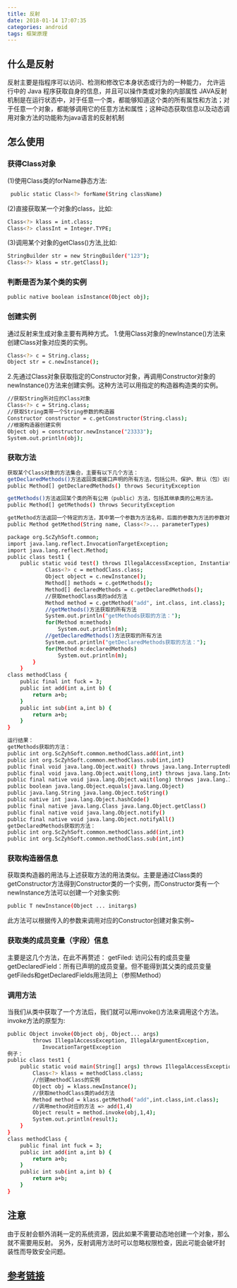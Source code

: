 ```yaml
---
title: 反射
date: 2018-01-14 17:07:35
categories: android
tags: 框架原理
---
```


## 什么是反射

反射主要是指程序可以访问、检测和修改它本身状态或行为的一种能力，
允许运行中的 Java 程序获取自身的信息，并且可以操作类或对象的内部属性
JAVA反射机制是在运行状态中，对于任意一个类，都能够知道这个类的所有属性和方法；对于任意一个对象，都能够调用它的任意方法和属性；这种动态获取信息以及动态调用对象方法的功能称为java语言的反射机制

<!-- more -->

## 怎么使用

### 获得Class对象

(1)使用Class类的forName静态方法:
``` bash
 public static Class<?> forName(String className)
```
(2)直接获取某一个对象的class，比如:
```bash
Class<?> klass = int.class;
Class<?> classInt = Integer.TYPE;
```
(3)调用某个对象的getClass()方法,比如:
```bash
StringBuilder str = new StringBuilder("123");
Class<?> klass = str.getClass();
```
### 判断是否为某个类的实例
```bash
public native boolean isInstance(Object obj);
```
### 创建实例

通过反射来生成对象主要有两种方式。
1.使用Class对象的newInstance()方法来创建Class对象对应类的实例。
```bash
Class<?> c = String.class;
Object str = c.newInstance();
```

2.先通过Class对象获取指定的Constructor对象，再调用Constructor对象的newInstance()方法来创建实例。这种方法可以用指定的构造器构造类的实例。
```bash
//获取String所对应的Class对象
Class<?> c = String.class;
//获取String类带一个String参数的构造器
Constructor constructor = c.getConstructor(String.class);
//根据构造器创建实例
Object obj = constructor.newInstance("23333");
System.out.println(obj);
```

### 获取方法

```bash
获取某个Class对象的方法集合，主要有以下几个方法：
getDeclaredMethods()方法返回类或接口声明的所有方法，包括公共、保护、默认（包）访问和私有方法，但不包括继承的方法。
public Method[] getDeclaredMethods() throws SecurityException

getMethods()方法返回某个类的所有公用（public）方法，包括其继承类的公用方法。
public Method[] getMethods() throws SecurityException

getMethod方法返回一个特定的方法，其中第一个参数为方法名称，后面的参数为方法的参数对应Class的对象
public Method getMethod(String name, Class<?>... parameterTypes)

package org.ScZyhSoft.common;
import java.lang.reflect.InvocationTargetException;
import java.lang.reflect.Method;
public class test1 {
	public static void test() throws IllegalAccessException, InstantiationException, NoSuchMethodException, InvocationTargetException {
	        Class<?> c = methodClass.class;
	        Object object = c.newInstance();
	        Method[] methods = c.getMethods();
	        Method[] declaredMethods = c.getDeclaredMethods();
	        //获取methodClass类的add方法
	        Method method = c.getMethod("add", int.class, int.class);
	        //getMethods()方法获取的所有方法
	        System.out.println("getMethods获取的方法：");
	        for(Method m:methods)
	            System.out.println(m);
	        //getDeclaredMethods()方法获取的所有方法
	        System.out.println("getDeclaredMethods获取的方法：");
	        for(Method m:declaredMethods)
	            System.out.println(m);
	    }
    }
class methodClass {
    public final int fuck = 3;
    public int add(int a,int b) {
        return a+b;
    }
    public int sub(int a,int b) {
        return a+b;
    }
}

运行结果：
getMethods获取的方法：
public int org.ScZyhSoft.common.methodClass.add(int,int)
public int org.ScZyhSoft.common.methodClass.sub(int,int)
public final void java.lang.Object.wait() throws java.lang.InterruptedException
public final void java.lang.Object.wait(long,int) throws java.lang.InterruptedException
public final native void java.lang.Object.wait(long) throws java.lang.InterruptedException
public boolean java.lang.Object.equals(java.lang.Object)
public java.lang.String java.lang.Object.toString()
public native int java.lang.Object.hashCode()
public final native java.lang.Class java.lang.Object.getClass()
public final native void java.lang.Object.notify()
public final native void java.lang.Object.notifyAll()
getDeclaredMethods获取的方法：
public int org.ScZyhSoft.common.methodClass.add(int,int)
public int org.ScZyhSoft.common.methodClass.sub(int,int)
```
### 获取构造器信息
获取类构造器的用法与上述获取方法的用法类似。主要是通过Class类的getConstructor方法得到Constructor类的一个实例，而Constructor类有一个newInstance方法可以创建一个对象实例:
```bash
public T newInstance(Object ... initargs)
```
此方法可以根据传入的参数来调用对应的Constructor创建对象实例~

### 获取类的成员变量（字段）信息
主要是这几个方法，在此不再赘述：
getFiled: 访问公有的成员变量
getDeclaredField：所有已声明的成员变量。但不能得到其父类的成员变量
getFileds和getDeclaredFields用法同上（参照Method）

### 调用方法
当我们从类中获取了一个方法后，我们就可以用invoke()方法来调用这个方法。invoke方法的原型为:
``` bash
public Object invoke(Object obj, Object... args)
        throws IllegalAccessException, IllegalArgumentException,
           InvocationTargetException
例子：
public class test1 {
    public static void main(String[] args) throws IllegalAccessException, InstantiationException, NoSuchMethodException, InvocationTargetException {
        Class<?> klass = methodClass.class;
        //创建methodClass的实例
        Object obj = klass.newInstance();
        //获取methodClass类的add方法
        Method method = klass.getMethod("add",int.class,int.class);
        //调用method对应的方法 => add(1,4)
        Object result = method.invoke(obj,1,4);
        System.out.println(result);
    }
}
class methodClass {
    public final int fuck = 3;
    public int add(int a,int b) {
        return a+b;
    }
    public int sub(int a,int b) {
        return a+b;
    }
}
```

## 注意
由于反射会额外消耗一定的系统资源，因此如果不需要动态地创建一个对象，那么就不需要用反射。
另外，反射调用方法时可以忽略权限检查，因此可能会破坏封装性而导致安全问题。
## [参考链接 ](http://www.sczyh30.com/posts/Java/java-reflection-1/#%E4%B8%80%E3%80%81%E5%9B%9E%E9%A1%BE%EF%BC%9A%E4%BB%80%E4%B9%88%E6%98%AF%E5%8F%8D%E5%B0%84%EF%BC%9F)
